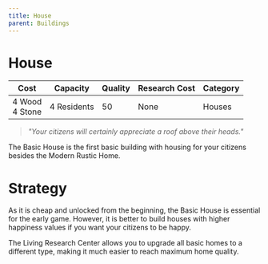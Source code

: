 ```yaml
---
title: House
parent: Buildings
---
```

# House

<table>
<thead>
	<tr>
	<th>Cost</th>
	<th>Capacity</th>
	<th>
		Quality
	</th>
	<th>Research Cost</th>
	<th>Category</th>
	</tr>
</thead>
<tbody>
	<tr>
	<td>
		4 Wood<br>4 Stone
	</td>
	<td>
		4 Residents
	</td>
	<td>
		50
	</td>
	<td>
		None
	</td>
	<td>
		Houses
	</td>
	</tr>
</tbody>
</table>

> *"Your citizens will certainly appreciate a roof above their heads."*

The Basic House is the first basic building with housing for your citizens besides the Modern Rustic Home.

# Strategy

As it is cheap and unlocked from the beginning, the Basic House is essential for the early game. However, it is better to build houses with higher happiness values if you want your citizens to be happy.

The Living Research Center allows you to upgrade all basic homes to a different type, making it much easier to reach maximum home quality.
